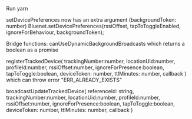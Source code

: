 Run yarn

setDevicePreferences now has an extra argument (backgroundToken: number)
Bluenet.setDevicePreferences(rssiOffset, tapToToggleEnabled, ignoreForBehaviour, backgroundToken);


Bridge functions:
canUseDynamicBackgroundBroadcasts which returns a boolean as a promise

registerTrackedDevice(
    trackingNumber:number,
    locationUid:number,
    profileId:number,
    rssiOffset:number,
    ignoreForPresence:boolean,
    tapToToggle:boolean,
    deviceToken: number,
    ttlMinutes: number, 
    callback
)
which can throw error "ERR_ALREADY_EXISTS"


broadcastUpdateTrackedDevice(
    referenceId: string,
    trackingNumber:number,
    locationUid:number,
    profileId:number,
    rssiOffset:number,
    ignoreForPresence:boolean,
    tapToToggle:boolean,
    deviceToken: number,
    ttlMinutes: number, 
    callback
)